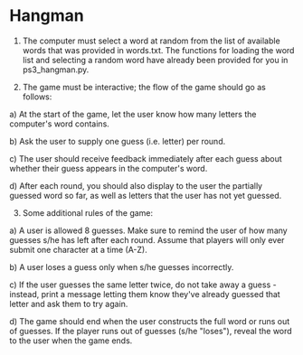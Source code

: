 # Hangman

1.	The computer must select a word at random from the list of available words 
  	that was provided in words.txt. The functions for loading the word list and 
  	selecting a random word have already been provided for you 
  	in ps3_hangman.py.

2.	The game must be interactive; the flow of the game should go as follows:

a)	At the start of the game, let the user know how many letters the computer's 
	word contains.
	  
b)	Ask the user to supply one guess (i.e. letter) per round.

c)	The user should receive feedback immediately after each guess about 
  	whether their guess appears in the computer's word.
	
d)	After each round, you should also display to the user the partially guessed 
  	word so far, as well as letters that the user has not yet guessed.

3.	Some additional rules of the game:

a)	A user is allowed 8 guesses. Make sure to remind the user of how many 
  	guesses s/he has left after each round. Assume that players will only ever 
  	submit one character at a time (A-Z).
	
b)	A user loses a guess only when s/he guesses incorrectly.

c)	If the user guesses the same letter twice, do not take away a guess - instead, 
	print a message letting them know they've already guessed that letter and ask 
	them to try again.
	  
d)	The game should end when the user constructs the full word or runs out of 
	guesses. If the player runs out of guesses (s/he "loses"), reveal the word to 
	the user when the game ends.
